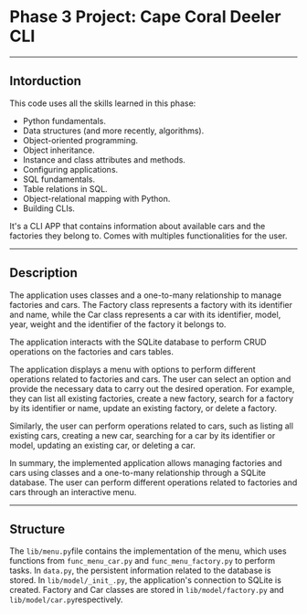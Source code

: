 # Phase 3 Project: Cape Coral Deeler CLI 

---

## Intorduction 

This code uses all the skills learned in this phase:
- Python fundamentals.
- Data structures (and more recently, algorithms).
- Object-oriented programming.
- Object inheritance.
- Instance and class attributes and methods.
- Configuring applications.
- SQL fundamentals.
- Table relations in SQL.
- Object-relational mapping with Python.
- Building CLIs.

It's a CLI APP that contains information about available cars and the factories they belong to. Comes with multiples functionalities for the user. 

---

## Description

The application uses classes and a one-to-many relationship to manage factories and cars. The Factory class represents a factory with its identifier and name, while the Car class represents a car with its identifier, model, year, weight and the identifier of the factory it belongs to.

The application interacts with the SQLite database to perform CRUD operations on the factories and cars tables.

The application displays a menu with options to perform different operations related to factories and cars. The user can select an option and provide the necessary data to carry out the desired operation. For example, they can list all existing factories, create a new factory, search for a factory by its identifier or name, update an existing factory, or delete a factory.

Similarly, the user can perform operations related to cars, such as listing all existing cars, creating a new car, searching for a car by its identifier or model, updating an existing car, or deleting a car.

In summary, the implemented application allows managing factories and cars using classes and a one-to-many relationship through a SQLite database. The user can perform different operations related to factories and cars through an interactive menu.

---

## Structure

The `lib/menu.py`file contains the implementation of the menu, which uses functions from `func_menu_car.py` and `func_menu_factory.py` to perform tasks. In `data.py`, the persistent information related to the database is stored. In `lib/model/_init_.py`, the application's connection to SQLite is created. Factory and Car classes are stored in `lib/model/factory.py` and `lib/model/car.py`respectively.  


